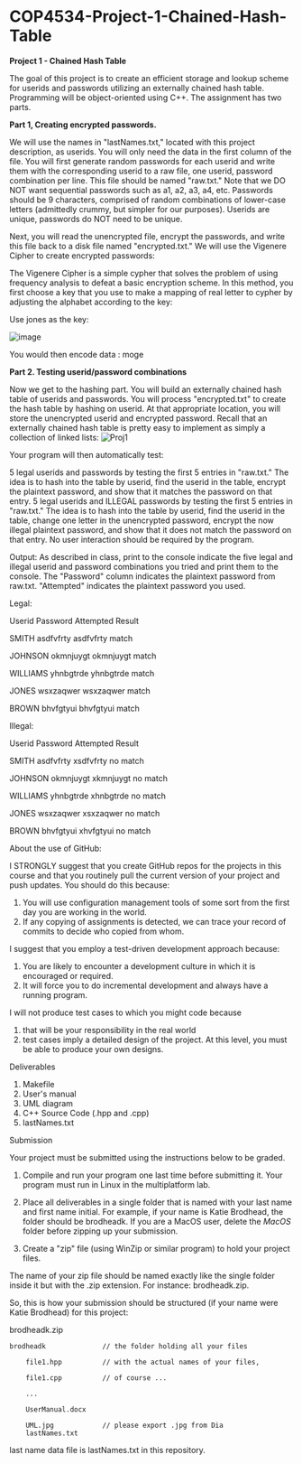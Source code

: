 # COP4534-Project-1-Chained-Hash-Table
**Project 1 - Chained Hash Table**

The goal of this project is to create an efficient storage and lookup scheme for userids and passwords utilizing an externally chained hash table. Programming will be object-oriented using C++. The assignment has two parts.

**Part 1, Creating encrypted passwords.**

We will use the names in "lastNames.txt," located with this project description, as userids. You will only need the data in the first column of the file. You will first generate random passwords for each userid and write them with the corresponding userid to a raw file, one userid, password combination per line. This file should be named "raw.txt." Note that we DO NOT want sequential passwords such as a1, a2, a3, a4, etc. Passwords should be 9 characters, comprised of random combinations of lower-case letters (admittedly crummy, but simpler for our purposes). Userids are unique, passwords do NOT need to be unique.

Next, you will read the unencrypted file, encrypt the passwords, and write this file back to a disk file named "encrypted.txt." We will use the Vigenere Cipher to create encrypted passwords:

The Vigenere Cipher is a simple cypher that solves the problem of using frequency analysis to defeat a basic encryption scheme. In this method, you first choose a key that you use to make a mapping of real letter to cypher by adjusting the alphabet according to the key:

Use jones as the key:

![image](https://user-images.githubusercontent.com/89366767/187963977-16504526-4083-4a8b-a262-f77a97e8fe2e.png)

You would then encode data :  moge

**Part 2. Testing userid/password combinations**

Now we get to the hashing part. You will build an externally chained hash table of userids and passwords. You will process "encrypted.txt" to create the hash table by hashing on userid. At that appropriate location, you will store the unencrypted userid and encrypted password. Recall that an externally chained hash table is pretty easy to implement as simply a collection of linked lists:
![Proj1](https://user-images.githubusercontent.com/89366767/187961614-c0afaaad-cbb1-4921-9ff5-368ad18578c5.jpg)

Your program will then automatically test:

5 legal userids and passwords by testing the first 5 entries in "raw.txt." The idea is to hash into the table by userid, find the userid in the table, encrypt the plaintext password, and show that it matches the password on that entry.
5 legal userids and ILLEGAL passwords by testing the first 5 entries in "raw.txt." The idea is to hash into the table by userid, find the userid in the table, change one letter in the unencrypted password, encrypt the now illegal plaintext password, and show that it does not match the password on that entry.
No user interaction should be required by the program.

Output:
As described in class, print to the console indicate the five legal and illegal userid and password combinations you tried and print them to the console. The "Password" column indicates the plaintext password from raw.txt. "Attempted" indicates the plaintext password you used.

Legal:

Userid    Password  Attempted Result

SMITH     asdfvfrty asdfvfrty match

JOHNSON   okmnjuygt okmnjuygt match

WILLIAMS  yhnbgtrde yhnbgtrde match

JONES     wsxzaqwer wsxzaqwer match

BROWN     bhvfgtyui bhvfgtyui match

Illegal:

Userid      Password   Attempted  Result

SMITH       asdfvfrty  xsdfvfrty  no match

JOHNSON     okmnjuygt  xkmnjuygt  no match

WILLIAMS    yhnbgtrde  xhnbgtrde  no match

JONES       wsxzaqwer  xsxzaqwer  no match

BROWN       bhvfgtyui  xhvfgtyui  no match

About the use of GitHub:

I STRONGLY suggest that you create GitHub repos for the projects in this course and that you routinely pull the current version of your project and push updates. You should do this because:

1. You will use configuration management tools of some sort from the first day you are working in the world.
2. If any copying of assignments is detected, we can trace your record of commits to decide who copied from whom.

I suggest that you employ a test-driven development approach because:

1. You are likely to encounter a development culture in which it is encouraged or required.
2. It will force you to do incremental development and always have a running program.

I will not produce test cases to which you might code because

1. that will be your responsibility in the real world
2. test cases imply a detailed design of the project. At this level, you must be able to produce your own designs.

Deliverables

1) Makefile
2) User's manual
3) UML diagram
4) C++ Source Code (.hpp and .cpp)
5) lastNames.txt

Submission

Your project must be submitted using the instructions below to be graded.

1. Compile and run your program one last time before submitting it. Your program must run in Linux in the multiplatform lab. 

2. Place all deliverables in a single folder that is named with your last name and first name initial. For example, if your name is Katie Brodhead, the folder should be brodheadk. If you are a MacOS user, delete the _MacOS_ folder before zipping up your submission.

3. Create a "zip"  file (using WinZip or similar program) to hold your project files.

The name of your zip file should be named exactly like the single folder inside it but with the .zip extension. For instance:  brodheadk.zip.

So, this is how your submission should be structured (if your name were Katie Brodhead) for this project:

brodheadk.zip

    brodheadk              // the folder holding all your files

        file1.hpp          // with the actual names of your files,

        file1.cpp          // of course ...

        ...

        UserManual.docx

        UML.jpg            // please export .jpg from Dia
        lastNames.txt

last name data file is lastNames.txt in this repository.

